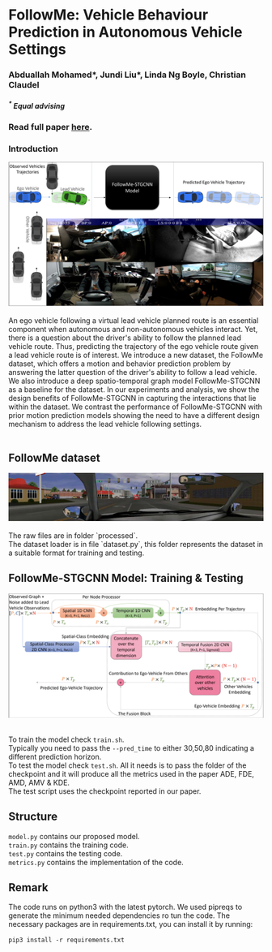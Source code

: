 # FollowMe: Vehicle Behaviour Prediction in Autonomous Vehicle Settings

### Abduallah Mohamed*, Jundi Liu*, Linda Ng Boyle, Christian Claudel <br />
##### <sup>*</sup> Equal advising
### Read full paper <a href="https://arxiv.org/abs/2304.06121">here</a>.

### Introduction
<div align='center'>
<img style="width: 60vw; height: auto;"  src="images/FollowMe.png"></img>
</div>
<br />
An ego vehicle following a virtual lead vehicle planned route is an essential component when autonomous and non-autonomous vehicles interact. Yet, there is a question about the driver's ability to follow the planned lead vehicle route. Thus, predicting the trajectory of the ego vehicle route given a lead vehicle route is of interest. We introduce a new dataset, the FollowMe dataset, which offers a motion and behavior prediction problem by answering the latter question of the driver's ability to follow a lead vehicle. We also introduce a deep spatio-temporal graph model FollowMe-STGCNN as a baseline for the dataset. In our experiments and analysis, we show the design benefits of FollowMe-STGCNN in capturing the interactions that lie within the dataset. We contrast the performance of FollowMe-STGCNN with prior motion prediction models showing the need to have a different design mechanism to address the lead vehicle following settings.<br />

<br />

## FollowMe dataset
<div align='center'>
<img style="width: 60vw; height: auto;"  src="images/FollowMeDataset.png"></img>
</div>
<br />
The raw files are in folder `processed`. <br />
The dataset loader is in file `dataset.py`, this folder represents the dataset in a suitable format for training and testing. 

## FollowMe-STGCNN Model: Training & Testing  
<div align='center'>
<img style="width: 60vw; height: auto;"  src="images/FollowMe_STGCNN.png"></img>
</div>
<br />

To train the model check `train.sh`.<br />
Typically you need to pass the `--pred_time`  to either 30,50,80 indicating a different prediction horizon. <br />
To test the model check `test.sh`. All it needs is to pass the folder of the checkpoint and it will produce all the metrics used in the paper ADE, FDE, AMD, AMV & KDE. <br />
The test script uses the checkpoint reported in our paper.

## Structure 
```model.py``` contains our proposed model. <br />
```train.py``` contains the training code. <br />
```test.py``` contains the testing code. <br />
```metrics.py``` contains the implementation of the code. <br />

## Remark
The code runs on python3 with the latest pytorch. 
We used pipreqs to generate the minimum needed dependencies ro tun the code. The necessary packages are in requirements.txt, you can install it by running:
```
pip3 install -r requirements.txt
```

